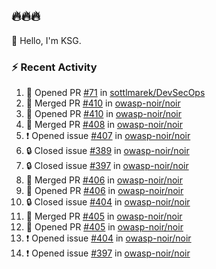 ## 🔥🔥🔥
👋 Hello, I'm KSG.  

### ⚡ Recent Activity
<!--START_SECTION:activity-->
1. 💪 Opened PR [#71](https://github.com/sottlmarek/DevSecOps/pull/71) in [sottlmarek/DevSecOps](https://github.com/sottlmarek/DevSecOps)
2. 🎉 Merged PR [#410](https://github.com/owasp-noir/noir/pull/410) in [owasp-noir/noir](https://github.com/owasp-noir/noir)
3. 💪 Opened PR [#410](https://github.com/owasp-noir/noir/pull/410) in [owasp-noir/noir](https://github.com/owasp-noir/noir)
4. 🎉 Merged PR [#408](https://github.com/owasp-noir/noir/pull/408) in [owasp-noir/noir](https://github.com/owasp-noir/noir)
5. ❗ Opened issue [#407](https://github.com/owasp-noir/noir/issues/407) in [owasp-noir/noir](https://github.com/owasp-noir/noir)
6. 🔒 Closed issue [#389](https://github.com/owasp-noir/noir/issues/389) in [owasp-noir/noir](https://github.com/owasp-noir/noir)
7. 🔒 Closed issue [#397](https://github.com/owasp-noir/noir/issues/397) in [owasp-noir/noir](https://github.com/owasp-noir/noir)
8. 🎉 Merged PR [#406](https://github.com/owasp-noir/noir/pull/406) in [owasp-noir/noir](https://github.com/owasp-noir/noir)
9. 💪 Opened PR [#406](https://github.com/owasp-noir/noir/pull/406) in [owasp-noir/noir](https://github.com/owasp-noir/noir)
10. 🔒 Closed issue [#404](https://github.com/owasp-noir/noir/issues/404) in [owasp-noir/noir](https://github.com/owasp-noir/noir)
11. 🎉 Merged PR [#405](https://github.com/owasp-noir/noir/pull/405) in [owasp-noir/noir](https://github.com/owasp-noir/noir)
12. 💪 Opened PR [#405](https://github.com/owasp-noir/noir/pull/405) in [owasp-noir/noir](https://github.com/owasp-noir/noir)
13. ❗ Opened issue [#404](https://github.com/owasp-noir/noir/issues/404) in [owasp-noir/noir](https://github.com/owasp-noir/noir)
14. ❗ Opened issue [#397](https://github.com/owasp-noir/noir/issues/397) in [owasp-noir/noir](https://github.com/owasp-noir/noir)
<!--END_SECTION:activity-->
